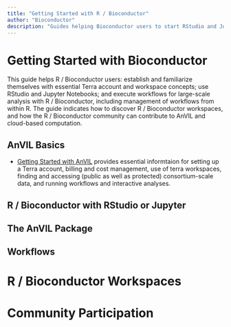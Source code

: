 ```yaml
---
title: "Getting Started with R / Bioconductor"
author: "Bioconductor"
description: "Guides helping Bioconductor users to start RStudio and Jupyter notebook sessions using current R and Bioconductor, and using workflows for large-scale data processing."
---
```


# Getting Started with Bioconductor

<hero small>This guide helps R / Bioconductor users: establish and familiarize themselves with essential Terra account and workspace concepts; use RStudio and Jupyter Notebooks; and execute workflows for large-scale analysis with R / Bioconductor, including management of workflows from within R. The guide indicates how to discover R / Bioconductor workspaces, and how the R / Bioconductor community can contribute to AnVIL and cloud-based computation.</hero>

## AnVIL Basics

- [Getting Started with AnVIL][] provides essential informtaion for setting up a Terra account, billing and cost management, use of terra workspaces, finding and accessing (public as well as protected) consortium-scale data, and running workflows and interactive analyses.

## R / Bioconductor with RStudio or Jupyter

## The AnVIL Package

## Workflows

# R / Bioconductor Workspaces

# Community Participation

[Getting Started with AnVIL]: https://anvilproject.org/learn#getting-started-with-anvil
